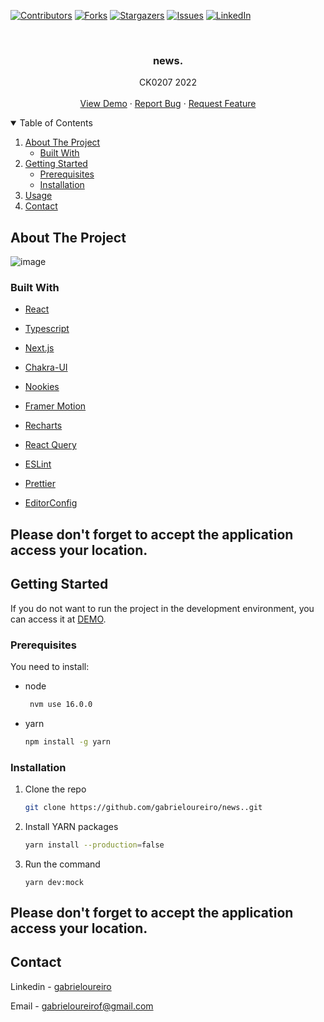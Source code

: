 [![Contributors][contributors-shield]][contributors-url]
[![Forks][forks-shield]][forks-url]
[![Stargazers][stars-shield]][stars-url]
[![Issues][issues-shield]][issues-url]
[![LinkedIn][linkedin-shield]][linkedin-url]

<!-- PROJECT -->
<br />
<p align="center">

  <h3 align="center">news.</h3>

  <p align="center">
     CK0207 2022
    <br />
    <br />
    <a href="https://news-theta-ten.vercel.app/">View Demo</a>
    ·
    <a href="https://github.com/gabrieloureiro/news./issues">Report Bug</a>
    ·
    <a href="https://github.com/gabrieloureiro/news./issues">Request Feature</a>
  </p>
</p>

<!-- TABLE OF CONTENTS -->
<details open="open">
  <summary>Table of Contents</summary>
  <ol>
    <li>
      <a href="#about-the-project">About The Project</a>
      <ul>
        <li><a href="#built-with">Built With</a></li>
      </ul>
    </li>
    <li>
      <a href="#getting-started">Getting Started</a>
      <ul>
        <li><a href="#prerequisites">Prerequisites</a></li>
        <li><a href="#installation">Installation</a></li>
      </ul>
    </li>
    <li><a href="#usage">Usage</a></li>
    <li><a href="#contact">Contact</a></li>
  </ol>
</details>

<!-- ABOUT THE PROJECT -->

## About The Project

![image](https://user-images.githubusercontent.com/39869298/154817478-1d3793f7-ec06-42f9-91bf-986a81d6c4a0.png)

### Built With

- [React](https://reactjs.org/)
- [Typescript](https://www.typescriptlang.org/)
- [Next.js](https://nextjs.org/)
- [Chakra-UI](https://chakra-ui.com/)
- [Nookies](https://github.com/maticzav/nookies)
- [Framer Motion](https://www.framer.com/api/motion/)
- [Recharts](https://recharts.org/en-US)
- [React Query](https://react-query.tanstack.com/)

- [ESLint](https:///)
- [Prettier](https://)
- [EditorConfig](https://)

<!-- GETTING STARTED -->

## Please don't forget to accept the application access your location.

## Getting Started

If you do not want to run the project in the development environment, you can access it at [DEMO](https://news..vercel.app/).

### Prerequisites

You need to install:

- node

  ```sh
   nvm use 16.0.0
  ```

- yarn
  ```sh
  npm install -g yarn
  ```

### Installation

1. Clone the repo
   ```sh
   git clone https://github.com/gabrieloureiro/news..git
   ```
2. Install YARN packages
   ```sh
   yarn install --production=false
   ```
3. Run the command
   ```JS
   yarn dev:mock
   ```

##

## Please don't forget to accept the application access your location.

<!-- CONTACT -->

## Contact

Linkedin - [gabrieloureiro](https://linkedin.com/in/gabrieloureiro)

Email - [gabrieloureirof@gmail.com](mailto:gabrieloureirof@gmail.com)

<!-- MARKDOWN LINKS & IMAGES -->
<!-- https://www.markdownguide.org/basic-syntax/#reference-style-links -->

[contributors-shield]: https://img.shields.io/github/contributors/gabrieloureiro/news..svg?style=for-the-badge
[contributors-url]: https://github.com/gabrieloureiro/news./graphs/contributors
[forks-shield]: https://img.shields.io/github/forks/gabrieloureiro/news..svg?style=for-the-badge
[forks-url]: https://github.com/gabrieloureiro/news./network/members
[stars-shield]: https://img.shields.io/github/stars/gabrieloureiro/news..svg?style=for-the-badge
[stars-url]: https://github.com/gabrieloureiro/news./stargazers
[issues-shield]: https://img.shields.io/github/issues/gabrieloureiro/news..svg?style=for-the-badge
[issues-url]: https://github.com/gabrieloureiro/news./issues
[linkedin-shield]: https://img.shields.io/badge/-LinkedIn-black.svg?style=for-the-badge&logo=linkedin&colorB=555
[linkedin-url]: https://linkedin.com/in/gabrieloureiro
[stacks]: https://user-images.githubusercontent.com/39869298/109377578-f8ddf000-78aa-11eb-87d8-2ff40514e30f.png
